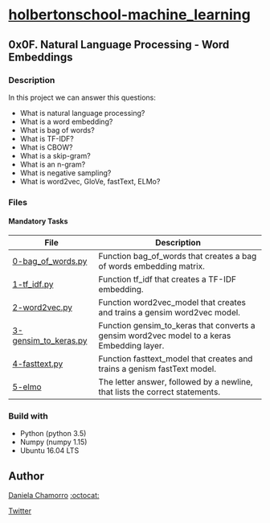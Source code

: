 # [holbertonschool-machine_learning](https://github.com/dalexach/holbertonschool-machine_learning)

## 0x0F. Natural Language Processing - Word Embeddings
### Description 
In this project we can answer this questions:
- What is natural language processing?
- What is a word embedding?
- What is bag of words?
- What is TF-IDF?
- What is CBOW?
- What is a skip-gram?
- What is an n-gram?
- What is negative sampling?
- What is word2vec, GloVe, fastText, ELMo?


### Files
#### Mandatory Tasks

| File | Description |
| ------ | ------ |
| [0-bag_of_words.py](0-bag_of_words.py) | Function bag_of_words that creates a bag of words embedding matrix. |
| [1-tf_idf.py](1-tf_idf.py) | Function tf_idf that creates a TF-IDF embedding. |
| [2-word2vec.py](2-word2vec.py) | Function word2vec_model that creates and trains a gensim word2vec model. |
| [3-gensim_to_keras.py](3-gensim_to_keras.py) | Function gensim_to_keras that converts a gensim word2vec model to a keras Embedding layer. |
| [4-fasttext.py](4-fasttext.py) | Function fasttext_model that creates and trains a genism fastText model. |
| [5-elmo](5-elmo) | The letter answer, followed by a newline, that lists the correct statements. |


### Build with
- Python (python 3.5)
- Numpy (numpy 1.15)
- Ubuntu 16.04 LTS 

## Author

[Daniela Chamorro](https://www.linkedin.com/in/dalexach/) [:octocat:](https://github.com/dalexach)

[Twitter](https://twitter.com/dalexach)
